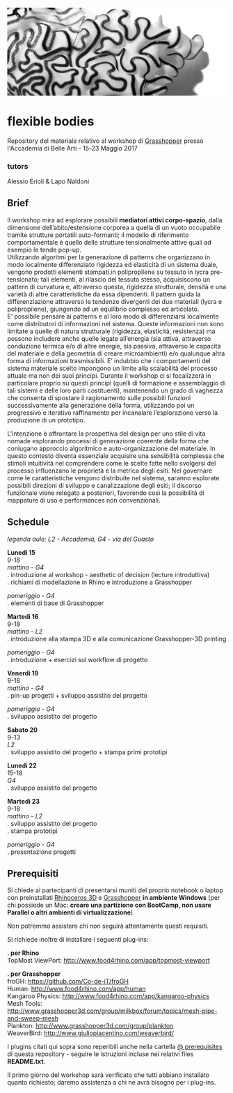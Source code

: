 ![Flexible Bodies cover](https://raw.githubusercontent.com/ale2x72/flexible-bodies-ABABO/master/%40%20media/FB_cover.png)
# flexible bodies
Repository del materiale relativo al workshop di [Grasshopper][gh] presso l'Accademia di Belle Arti - 15-23 Maggio 2017

### tutors
Alessio Erioli & Lapo Naldoni  

## Brief
Il workshop mira ad esplorare possibili __mediatori attivi corpo-spazio__, dalla dimensione dell’abito/estensione corporea a quella di un vuoto occupabile tramite strutture portatili auto-formanti; il modello di riferimento comportamentale è quello delle strutture tensionalmente attive quali ad esempio le tende pop-up.  
Utilizzando algoritmi per la generazione di patterns che organizzano in modo localmente differenziato rigidezza ed elasticità di un sistema duale, vengono prodotti elementi stampati in polipropilene su tessuto in lycra pre-tensionato; tali elementi, al rilascio del tessuto stesso, acquisiscono un pattern di curvatura e, attraverso questa, rigidezza strutturale, densità e una varietà di altre caratteristiche da essa dipendenti. Il pattern guida la differenziazione attraverso le tendenze divergenti dei due materiali (lycra e polipropilene), giungendo ad un equilibrio complesso ed articolato.  
E’ possibile pensare ai patterns e al loro modo di differenziarsi localmente come distributori di informazioni nel sistema. Queste informazioni non sono limitate a quelle di natura strutturale (rigidezza, elasticità, resistenza) ma possono includere anche quelle legate all’energia (sia attiva, attraverso conduzione termica e/o di altre energie, sia passiva, attraverso le capacità del materiale e della geometria di creare microambienti) e/o qualunque altra forma di informazioni trasmissibili. E’ indubbio che i comportamenti del sistema materiale scelto impongono un limite alla scalabilità del processo attuale ma non dei suoi principi. Durante il workshop ci si focalizzerà in particolare proprio su questi principi (quelli di formazione e assemblaggio di tali sistemi e delle loro parti costituenti), mantenendo un grado di vaghezza che consenta di spostare il ragionamento sulle possibili funzioni successivamente alla generazione della forma, utilizzando poi un progressivo e iterativo raffinamento per incanalare l’esplorazione verso la produzione di un prototipo.  
  
L'intenzione è affrontare la prospettiva del design per uno stile di vita nomade esplorando processi di generazione coerente della forma che coniugano approccio algoritmico e auto-organizzazione del materiale. In questo contesto diventa essenziale acquisire una sensibilità complessa che stimoli intuitività nel comprendere come le scelte fatte nello svolgersi del processo influenzano le proprietà e la metrica degli esiti. Nel governare come le caratteristiche vengono distribuite nel sistema, saranno esplorate possibili direzioni di sviluppo e canalizzazione degli esiti; il discorso funzionale viene relegato a posteriori, favorendo così la possibilità di mappature di uso e performances non convenzionali.
  
## Schedule
_legenda aule: L2 - Accademia, G4 - via del Guasto_  
  
**Lunedì 15**  
9-18  
_mattino - G4_  
. introduzione al workshop - aesthetic of decision (lecture introduttiva)  
. richiami di modellazione in Rhino e introduzione a Grasshopper  
  
_pomeriggio - G4_  
. elementi di base di Grasshopper  
  
**Martedì 16**  
9-18  
_mattino - L2_  
. introduzione alla stampa 3D e alla comunicazione Grasshopper-3D printing  
  
_pomeriggio - G4_  
. introduzione + esercizi sul workflow di progetto  
  
**Venerdì 19**  
9-18  
_mattino - G4_  
. pin-up progetti + sviluppo assistito del progetto  
  
_pomeriggio - G4_  
. sviluppo assistito del progetto  
  
**Sabato 20**  
9-13  
_L2_  
. sviluppo assistito del progetto + stampa primi prototipi  
  
**Lunedì 22**  
15-18  
_G4_  
. sviluppo assistito del progetto  
  
**Martedì 23**  
9-18  
_mattino - L2_  
. sviluppo assistito del progetto  
. stampa prototipi  
  
_pomeriggio - G4_  
. presentazione progetti  
  
## Prerequisiti
Si chiede ai partecipanti di presentarsi muniti del proprio notebook o laptop con preinstallati [Rhinoceros 3D][rhino] e [Grasshopper][gh] __in ambiente Windows__ (per chi possiede un Mac: __creare una partizione con BootCamp, non usare Parallel o altri ambienti di virtualizzazione__).  
  
Non potremmo assistere chi non seguirà attentamente questi requisiti.  
  
Si richiede inoltre di installare i seguenti plug-ins:  

__. per Rhino__  
TopMost ViewPort: http://www.food4rhino.com/app/topmost-viewport  

__. per Grasshopper__  
froGH: https://github.com/Co-de-iT/froGH  
Human: http://www.food4rhino.com/app/human  
Kangaroo Physics:  http://www.food4rhino.com/app/kangaroo-physics  
Mesh Tools: http://www.grasshopper3d.com/group/milkbox/forum/topics/mesh-pipe-and-sweep-mesh  
Plankton: http://www.grasshopper3d.com/group/plankton  
WeaverBird: http://www.giuliopiacentino.com/weaverbird/  
  
I plugins citati qui sopra sono reperibili anche nella cartella [@ prerequisites][prereq] di questa repository - seguire le istruzioni incluse nei relativi files **README.txt**.  

Il primo giorno del workshop sarà verificato che tutti abbiano installato quanto richiesto; daremo assistenza a chi ne avrà bisogno per i plug-ins.

[rhino]: https://www.rhino3d.com/
[gh]: http://www.grasshopper3d.com
[prereq]: https://github.com/ale2x72/flexible-bodies-ABABO/tree/master/%40%20prerequisites